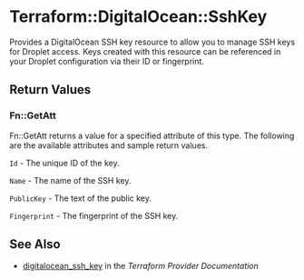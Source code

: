 # Terraform::DigitalOcean::SshKey

Provides a DigitalOcean SSH key resource to allow you to manage SSH
keys for Droplet access. Keys created with this resource
can be referenced in your Droplet configuration via their ID or
fingerprint.

## Return Values

### Fn::GetAtt

Fn::GetAtt returns a value for a specified attribute of this type. The following are the available attributes and sample return values.

`Id` - The unique ID of the key.

`Name` - The name of the SSH key.

`PublicKey` - The text of the public key.

`Fingerprint` - The fingerprint of the SSH key.

## See Also

* [digitalocean_ssh_key](https://www.terraform.io/docs/providers/digitalocean/r/ssh_key.html) in the _Terraform Provider Documentation_